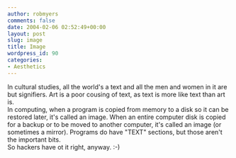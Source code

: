 ```yaml
---
author: robmyers
comments: false
date: 2004-02-06 02:52:49+00:00
layout: post
slug: image
title: Image
wordpress_id: 90
categories:
- Aesthetics
---
```


In cultural studies, all the world's a text and all the men and women in it are but signifiers. Art is a poor cousing of text, as text is more like text than art is.  
In computing, when a program is copied from memory to a disk so it can be restored later, it's called an image. When an entire computer disk is copied for a backup or to be moved to another computer, it's called an image (or sometimes a mirror). Programs do have "TEXT" sections, but those aren't the important bits.  
So hackers have ot it right, anyway. :-)

  


